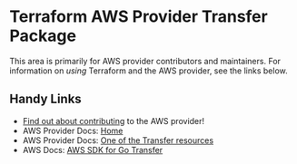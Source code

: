 # Terraform AWS Provider Transfer Package

This area is primarily for AWS provider contributors and maintainers. For information on _using_ Terraform and the AWS provider, see the links below.


## Handy Links

* [Find out about contributing](https://hashicorp.github.io/terraform-provider-aws/#contribute) to the AWS provider!
* AWS Provider Docs: [Home](https://registry.terraform.io/providers/hashicorp/aws/latest/docs)
* AWS Provider Docs: [One of the Transfer resources](https://registry.terraform.io/providers/hashicorp/aws/latest/docs/resources/transfer_access)
* AWS Docs: [AWS SDK for Go Transfer](https://docs.aws.amazon.com/sdk-for-go/api/service/transfer/)
